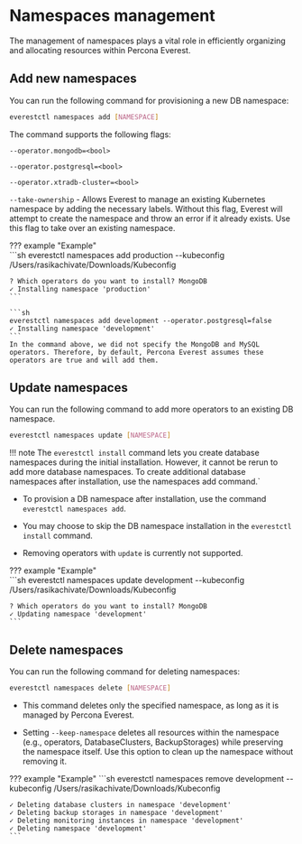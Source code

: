 # Namespaces management

The management of namespaces plays a vital role in efficiently organizing and allocating resources within Percona Everest.

## Add new namespaces

You can run the following command for provisioning a new DB namespace:

```sh
everestctl namespaces add [NAMESPACE]
```

The command supports the following flags:

`--operator.mongodb=<bool>`

`--operator.postgresql=<bool>`

`--operator.xtradb-cluster=<bool>`

`--take-ownership` - Allows Everest to manage an existing Kubernetes namespace by adding the necessary labels. Without this flag, Everest will attempt to create the namespace and throw an error if it already exists. Use this flag to take over an existing namespace.

??? example "Example"    
    ```sh
    everestctl namespaces add production --kubeconfig /Users/rasikachivate/Downloads/Kubeconfig 

    ? Which operators do you want to install? MongoDB    
    ✓ Installing namespace 'production'
    ```
    
    ```sh
    everestctl namespaces add development --operator.postgresql=false
    ✓ Installing namespace 'development'
    ```
    In the command above, we did not specify the MongoDB and MySQL  operators. Therefore, by default, Percona Everest assumes these operators are true and will add them.

## Update namespaces

You can run the following command to add more operators to an existing DB namespace.


```sh
everestctl namespaces update [NAMESPACE] 
```

!!! note
    The `everestctl install` command lets you create database namespaces during the initial installation. However, it cannot be rerun to add more database namespaces. To create additional database namespaces after installation, use the namespaces add command.`


- To provision a DB namespace after installation, use the command `everestctl namespaces add`. 

- You may choose to skip the DB namespace installation in the `everestctl install` command.

- Removing operators with `update` is currently not supported.

??? example "Example"    
    ```sh
    everestctl namespaces update development --kubeconfig /Users/rasikachivate/Downloads/Kubeconfig

    ? Which operators do you want to install? MongoDB
    ✓ Updating namespace 'development'
    ```


## Delete namespaces

You can run the following command for deleting namespaces:

```sh
everestctl namespaces delete [NAMESPACE]
```

- This command deletes only the specified namespace, as long as it is managed by Percona Everest.

- Setting `--keep-namespace` deletes all resources within the namespace (e.g., operators, DatabaseClusters, BackupStorages) while preserving the namespace itself. Use this option to clean up the namespace without removing it.


??? example "Example"
    ```sh
    everestctl namespaces remove development  --kubeconfig /Users/rasikachivate/Downloads/Kubeconfig

    ✓ Deleting database clusters in namespace 'development'
    ✓ Deleting backup storages in namespace 'development'
    ✓ Deleting monitoring instances in namespace 'development'
    ✓ Deleting namespace 'development'
    ```





